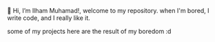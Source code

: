 👋 Hi, I’m Ilham Muhamad!, welcome to my repository.
when I'm bored, I write code, and I really like it.

some of my projects here are the result of my boredom :d
